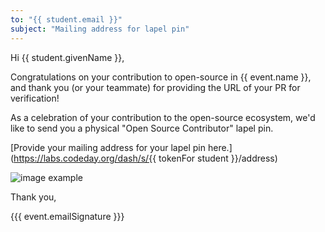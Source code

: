 ```yaml
---
to: "{{ student.email }}"
subject: "Mailing address for lapel pin"
---
```


Hi {{ student.givenName }},

Congratulations on your contribution to open-source in {{ event.name }}, and thank you (or your teammate) for providing the URL of your PR for verification!

As a celebration of your contribution to the open-source ecosystem, we'd like to send you a physical "Open Source Contributor" lapel pin.

[Provide your mailing address for your lapel pin here.](https://labs.codeday.org/dash/s/{{ tokenFor student }}/address)

![image example](https://images.ctfassets.net/d5pti1xheuyu/1T5MRiBnVoQnsuo4Y1cb4w/c404a11e41b27d509d1e2bdaa44836d1/oss-contributor-pin-example_copy.jpg)

Thank you,

{{{ event.emailSignature }}}